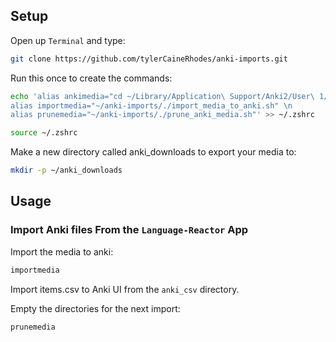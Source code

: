 ## Setup
Open up `Terminal` and type: 
```bash
git clone https://github.com/tylerCaineRhodes/anki-imports.git
```
Run this once to create the commands:
```bash
echo 'alias ankimedia="cd ~/Library/Application\ Support/Anki2/User\ 1/collection.media" \n 
alias importmedia="~/anki-imports/./import_media_to_anki.sh" \n
alias prunemedia="~/anki-imports/./prune_anki_media.sh"' >> ~/.zshrc

source ~/.zshrc
```
Make a new directory called anki_downloads to export your media to:
```bash
mkdir -p ~/anki_downloads
```

## Usage
### Import Anki files From the `Language-Reactor` App

Import the media to anki:
```bash
importmedia
```

Import items.csv to Anki UI from the `anki_csv` directory.

Empty the directories for the next import:
```bash
prunemedia
```